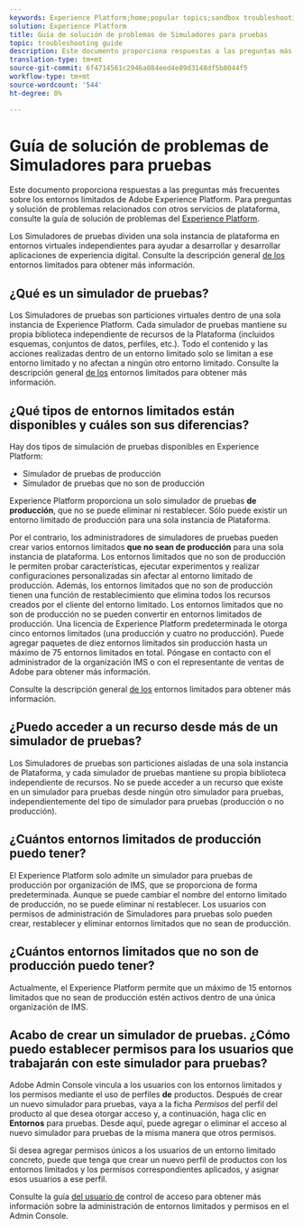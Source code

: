 ```yaml
---
keywords: Experience Platform;home;popular topics;sandbox troubleshooting
solution: Experience Platform
title: Guía de solución de problemas de Simuladores para pruebas
topic: troubleshooting guide
description: Este documento proporciona respuestas a las preguntas más frecuentes sobre los entornos limitados de Adobe Experience Platform.
translation-type: tm+mt
source-git-commit: 6f4714561c2946a084eed4e89d3148df5b8044f5
workflow-type: tm+mt
source-wordcount: '544'
ht-degree: 0%

---
```



# Guía de solución de problemas de Simuladores para pruebas

Este documento proporciona respuestas a las preguntas más frecuentes sobre los entornos limitados de Adobe Experience Platform. Para preguntas y solución de problemas relacionados con otros servicios de plataforma, consulte la guía de solución de problemas del [Experience Platform](../landing/troubleshooting.md).

Los Simuladores de pruebas dividen una sola instancia de plataforma en entornos virtuales independientes para ayudar a desarrollar y desarrollar aplicaciones de experiencia digital. Consulte la descripción general [de los](home.md) entornos limitados para obtener más información.

## ¿Qué es un simulador de pruebas?

Los Simuladores de pruebas son particiones virtuales dentro de una sola instancia de Experience Platform. Cada simulador de pruebas mantiene su propia biblioteca independiente de recursos de la Plataforma (incluidos esquemas, conjuntos de datos, perfiles, etc.). Todo el contenido y las acciones realizadas dentro de un entorno limitado solo se limitan a ese entorno limitado y no afectan a ningún otro entorno limitado. Consulte la descripción general [de los](home.md) entornos limitados para obtener más información.

## ¿Qué tipos de entornos limitados están disponibles y cuáles son sus diferencias?

Hay dos tipos de simulación de pruebas disponibles en Experience Platform:

* Simulador de pruebas de producción
* Simulador de pruebas que no son de producción

Experience Platform proporciona un solo simulador de pruebas **de producción**, que no se puede eliminar ni restablecer. Sólo puede existir un entorno limitado de producción para una sola instancia de Plataforma.

Por el contrario, los administradores de simuladores de pruebas pueden crear varios entornos limitados **que no sean de producción** para una sola instancia de plataforma. Los entornos limitados que no son de producción le permiten probar características, ejecutar experimentos y realizar configuraciones personalizadas sin afectar al entorno limitado de producción. Además, los entornos limitados que no son de producción tienen una función de restablecimiento que elimina todos los recursos creados por el cliente del entorno limitado. Los entornos limitados que no son de producción no se pueden convertir en entornos limitados de producción. Una licencia de Experience Platform predeterminada le otorga cinco entornos limitados (una producción y cuatro no producción). Puede agregar paquetes de diez entornos limitados sin producción hasta un máximo de 75 entornos limitados en total. Póngase en contacto con el administrador de la organización IMS o con el representante de ventas de Adobe para obtener más información.

Consulte la descripción general [de los](./home.md) entornos limitados para obtener más información.

## ¿Puedo acceder a un recurso desde más de un simulador de pruebas?

Los Simuladores de pruebas son particiones aisladas de una sola instancia de Plataforma, y cada simulador de pruebas mantiene su propia biblioteca independiente de recursos. No se puede acceder a un recurso que existe en un simulador para pruebas desde ningún otro simulador para pruebas, independientemente del tipo de simulador para pruebas (producción o no producción).

## ¿Cuántos entornos limitados de producción puedo tener?

El Experience Platform solo admite un simulador para pruebas de producción por organización de IMS, que se proporciona de forma predeterminada. Aunque se puede cambiar el nombre del entorno limitado de producción, no se puede eliminar ni restablecer. Los usuarios con permisos de administración de Simuladores para pruebas solo pueden crear, restablecer y eliminar entornos limitados que no sean de producción.

## ¿Cuántos entornos limitados que no son de producción puedo tener?

Actualmente, el Experience Platform permite que un máximo de 15 entornos limitados que no sean de producción estén activos dentro de una única organización de IMS.

## Acabo de crear un simulador de pruebas. ¿Cómo puedo establecer permisos para los usuarios que trabajarán con este simulador para pruebas?

Adobe Admin Console vincula a los usuarios con los entornos limitados y los permisos mediante el uso de perfiles **de** productos. Después de crear un nuevo simulador para pruebas, vaya a la ficha _Permisos_ del perfil del producto al que desea otorgar acceso y, a continuación, haga clic en **Entornos** para pruebas. Desde aquí, puede agregar o eliminar el acceso al nuevo simulador para pruebas de la misma manera que otros permisos.

Si desea agregar permisos únicos a los usuarios de un entorno limitado concreto, puede que tenga que crear un nuevo perfil de productos con los entornos limitados y los permisos correspondientes aplicados, y asignar esos usuarios a ese perfil.

Consulte la guía [del usuario de](../access-control/ui/overview.md) control de acceso para obtener más información sobre la administración de entornos limitados y permisos en el Admin Console.